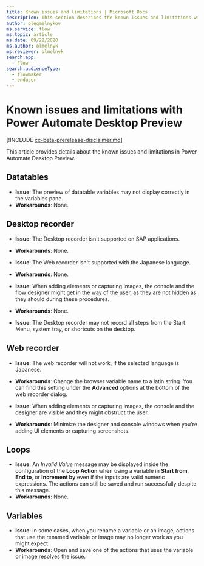 ```yaml
---
title: Known issues and limitations | Microsoft Docs
description: This section describes the known issues and limitations with Power Automate Desktop Preview.
author: olegmelnykov
ms.service: flow
ms.topic: article
ms.date: 09/22/2020
ms.author: olmelnyk
ms.reviewer: olmelnyk
search.app: 
  - Flow
search.audienceType: 
  - flowmaker
  - enduser
---
```


# Known issues and limitations with Power Automate Desktop Preview

[!INCLUDE [cc-beta-prerelease-disclaimer.md](../../includes/cc-beta-prerelease-disclaimer.md)]

This article provides details about the known issues and limitations in Power Automate Desktop Preview.

## Datatables

- **Issue**: The preview of datatable variables may not display correctly in the variables pane.
- **Workarounds**: None.


## Desktop recorder

- **Issue**: The Desktop recorder isn't supported on SAP applications.
- **Workarounds**: None.

- **Issue**: The Web recorder isn't supported with the Japanese language.
- **Workarounds**: None.

- **Issue**: When adding elements or capturing images, the console and the flow designer might get in the way of the user, as they are not hidden as they should during these procedures.
- **Workarounds**: None.

- **Issue**: The Desktop recorder may not record all steps from the Start Menu, system tray, or shortcuts on the desktop. 


## Web recorder

- **Issue**: The web recorder will not work, if the selected language is Japanese.

- **Workarounds**: Change the browser variable name to a latin string. You can find this setting under the **Advanced** options at the bottom of the web recorder dialog.

- **Issue**: When adding elements or capturing images, the console and the designer are visible and they might obstruct the user.
- **Workarounds**: Minimize the designer and console windows when you're adding UI elements or capturing screenshots. 


## Loops
- **Issue**: An *Invalid Value* message may be displayed inside the configuration of the **Loop Action** when using a variable in **Start from**, **End to**, or **Increment by** even if the inputs are valid numeric expressions. The actions can still be saved and run successfully despite this message.
- **Workarounds**: None.

## Variables
- **Issue**: In some cases, when you rename a variable or an image, actions that use the renamed variable or image may no longer work as you might expect. 
- **Workarounds**: Open and save one of the actions that uses the variable or image resolves the issue.